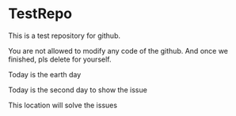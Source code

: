 # TestRepo
This is a test repository for github.

You are not allowed to modify any code of the github. And once we finished, pls delete for yourself.

Today is the earth day

Today is the second day to show the issue

This location will solve the issues
